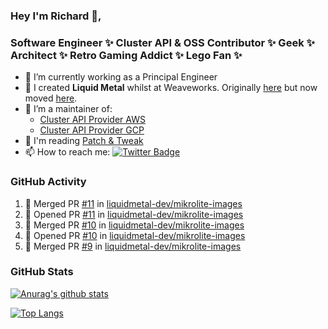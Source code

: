 ### Hey I'm Richard 👋, 

<h3 align="left">Software Engineer ✨ Cluster API & OSS Contributor ✨ Geek ✨ Architect ✨ Retro Gaming Addict ✨ Lego Fan ✨</h3>

- 🔭 I’m currently working as a Principal Engineer
- 📯 I created **Liquid Metal** whilst at Weaveworks. Originally [here](https://github.com/weaveworks-liquidmetal) but now moved [here](https://github.com/liquidmetal-dev).
- 👯 I’m a maintainer of:
  -  [Cluster API Provider AWS](https://github.com/kubernetes-sigs/cluster-api-provider-aws)
  -  [Cluster API Provider GCP](https://github.com/kubernetes-sigs/cluster-api-provider-gcp)
- 💬 I'm reading [Patch & Tweak](https://bjooks.com/products/patch-tweak-exploring-modular-synthesis)
- 📫 How to reach me: [![Twitter Badge](https://img.shields.io/badge/-@fruit_case-00acee?style=flat&logo=Twitter&logoColor=white)](https://twitter.com/intent/follow?screen_name=fruit_case "Follow on Twitter")

### GitHub Activity 

<!--START_SECTION:activity-->
1. 🎉 Merged PR [#11](https://github.com/liquidmetal-dev/mikrolite-images/pull/11) in [liquidmetal-dev/mikrolite-images](https://github.com/liquidmetal-dev/mikrolite-images)
2. 💪 Opened PR [#11](https://github.com/liquidmetal-dev/mikrolite-images/pull/11) in [liquidmetal-dev/mikrolite-images](https://github.com/liquidmetal-dev/mikrolite-images)
3. 🎉 Merged PR [#10](https://github.com/liquidmetal-dev/mikrolite-images/pull/10) in [liquidmetal-dev/mikrolite-images](https://github.com/liquidmetal-dev/mikrolite-images)
4. 💪 Opened PR [#10](https://github.com/liquidmetal-dev/mikrolite-images/pull/10) in [liquidmetal-dev/mikrolite-images](https://github.com/liquidmetal-dev/mikrolite-images)
5. 🎉 Merged PR [#9](https://github.com/liquidmetal-dev/mikrolite-images/pull/9) in [liquidmetal-dev/mikrolite-images](https://github.com/liquidmetal-dev/mikrolite-images)
<!--END_SECTION:activity-->

### GitHub Stats

[![Anurag's github stats](https://github-readme-stats.vercel.app/api?username=richardcase&count_private=true&show_icons=true)](https://github.com/anuraghazra/github-readme-stats)

[![Top Langs](https://github-readme-stats.vercel.app/api/top-langs/?username=richardcase&hide=html&layout=compact)](https://github.com/anuraghazra/github-readme-stats)
